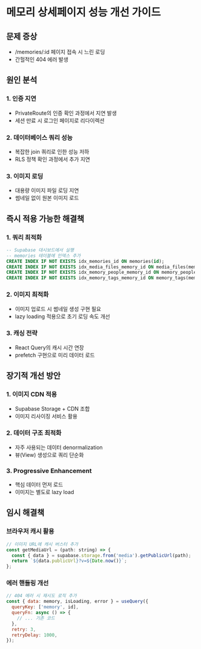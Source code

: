 # 메모리 상세페이지 성능 개선 가이드

## 문제 증상
- /memories/:id 페이지 접속 시 느린 로딩
- 간헐적인 404 에러 발생

## 원인 분석

### 1. 인증 지연
- PrivateRoute의 인증 확인 과정에서 지연 발생
- 세션 만료 시 로그인 페이지로 리다이렉션

### 2. 데이터베이스 쿼리 성능
- 복잡한 join 쿼리로 인한 성능 저하
- RLS 정책 확인 과정에서 추가 지연

### 3. 이미지 로딩
- 대용량 이미지 파일 로딩 지연
- 썸네일 없이 원본 이미지 로드

## 즉시 적용 가능한 해결책

### 1. 쿼리 최적화
```sql
-- Supabase 대시보드에서 실행
-- memories 테이블에 인덱스 추가
CREATE INDEX IF NOT EXISTS idx_memories_id ON memories(id);
CREATE INDEX IF NOT EXISTS idx_media_files_memory_id ON media_files(memory_id);
CREATE INDEX IF NOT EXISTS idx_memory_people_memory_id ON memory_people(memory_id);
CREATE INDEX IF NOT EXISTS idx_memory_tags_memory_id ON memory_tags(memory_id);
```

### 2. 이미지 최적화
- 이미지 업로드 시 썸네일 생성 구현 필요
- lazy loading 적용으로 초기 로딩 속도 개선

### 3. 캐싱 전략
- React Query의 캐시 시간 연장
- prefetch 구현으로 미리 데이터 로드

## 장기적 개선 방안

### 1. 이미지 CDN 적용
- Supabase Storage + CDN 조합
- 이미지 리사이징 서비스 활용

### 2. 데이터 구조 최적화
- 자주 사용되는 데이터 denormalization
- 뷰(View) 생성으로 쿼리 단순화

### 3. Progressive Enhancement
- 핵심 데이터 먼저 로드
- 이미지는 별도로 lazy load

## 임시 해결책

### 브라우저 캐시 활용
```javascript
// 이미지 URL에 캐시 버스터 추가
const getMediaUrl = (path: string) => {
  const { data } = supabase.storage.from('media').getPublicUrl(path);
  return `${data.publicUrl}?v=${Date.now()}`;
};
```

### 에러 핸들링 개선
```javascript
// 404 에러 시 재시도 로직 추가
const { data: memory, isLoading, error } = useQuery({
  queryKey: ['memory', id],
  queryFn: async () => {
    // ... 기존 코드
  },
  retry: 3,
  retryDelay: 1000,
});
```
